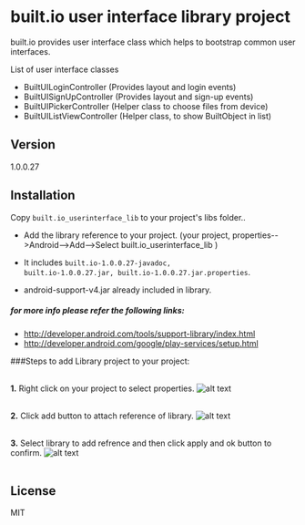built.io user interface library project
=========

built.io provides user interface class which helps to bootstrap common user interfaces. 

List of user interface classes
- BuiltUILoginController (Provides layout and login events)
- BuiltUISignUpController (Provides layout and sign-up events)
- BuiltUIPickerController (Helper class to choose files from device)
- BuiltUIListViewController (Helper class, to show BuiltObject in list)

Version
----

1.0.0.27


Installation
--------------

Copy <code>built.io_userinterface_lib</code> to your project's libs folder..

* Add the library reference to your project. (your project, properties-->Android-->Add-->Select built.io_userinterface_lib )

* It includes <code>built.io-1.0.0.27-javadoc, built.io-1.0.0.27.jar, built.io-1.0.0.27.jar.properties</code>.

* android-support-v4.jar already included in library.


##### for more info please refer the following links:

* http://developer.android.com/tools/support-library/index.html
* http://developer.android.com/google/play-services/setup.html

###Steps to add Library project to your project:<br><br>

**1.** Right click on your project to select properties.
![alt text](https://dl.dropboxusercontent.com/u/12044966/prop.png "Go to your project properties")<br><br>

**2.** Click add button to attach reference of library.
![alt text](https://dl.dropboxusercontent.com/u/12044966/add_ref.png "Add reference library")<br><br>

**3.** Select library to add refrence and then click apply and ok button to confirm.
![alt text](https://dl.dropboxusercontent.com/u/12044966/set_ref.png "Select library to add reference and then apply")<br><br>

License
----

MIT